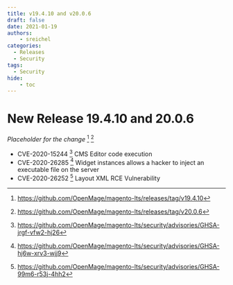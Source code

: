 ```yaml
---
title: v19.4.10 and v20.0.6
draft: false
date: 2021-01-19
authors:
    - sreichel
categories:
  - Releases
  - Security
tags:
  - Security
hide:
    - toc
---
```


# New Release 19.4.10 and 20.0.6

_Placeholder for the change_ [^1] [^2]

- CVE-2020-15244 [^3] CMS Editor code execution
- CVE-2020-26285 [^4] Widget instances allows a hacker to inject an executable file on the server
- CVE-2020-26252 [^5] Layout XML RCE Vulnerability

<!-- more -->

[^1]: https://github.com/OpenMage/magento-lts/releases/tag/v19.4.10
[^2]: https://github.com/OpenMage/magento-lts/releases/tag/v20.0.6
[^3]: https://github.com/OpenMage/magento-lts/security/advisories/GHSA-jrgf-vfw2-hj26
[^4]: https://github.com/OpenMage/magento-lts/security/advisories/GHSA-hj6w-xrv3-wjj9
[^5]: https://github.com/OpenMage/magento-lts/security/advisories/GHSA-99m6-r53j-4hh2
